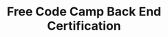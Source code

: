 ---
title: "Free Code Camp Back End Certification"
slugTitle: "fcc-back-end"
description: "A certification earned after complete all lessons and projects in back end section of the free code camp course"
imageUrl: "/images/certifications/fcc-back-end.jpg"
---